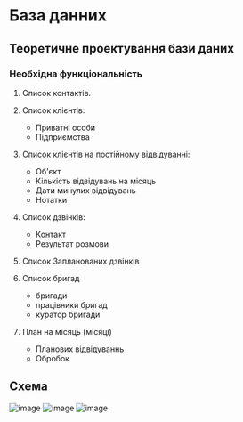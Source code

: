 # База данних


## **Теоретичне проектування бази даних**
### **Необхідна функціональність**

1. Список контактів.

2. Список клієнтів:
	- Приватні особи
	- Підприємства

3. Список клієнтів на постійному відвідуванні:
	- Об'єкт
	- Кількість відвідувань на місяць
	- Дати минулих відвідувань
	- Нотатки

4. Список дзвінків:
	- Контакт
	- Результат розмови

5. Список Запланованих дзвінків

6. Список бригад
	- бригади
 	- працівники бригад
  	- куратор бригади

8. План на місяць (місяці)
	- Планових відвідуваннь
	- Обробок



## **Схема**
![image](https://github.com/user-attachments/assets/fd8ae3d4-26e9-4b8e-8137-32cb5992fb6a)
![image](https://github.com/user-attachments/assets/b98b19c8-9a5c-460a-b011-92cd1ee185cd)
![image](https://github.com/user-attachments/assets/cbbd12b3-4fa0-4ee3-9197-50f767ed9e8f)








